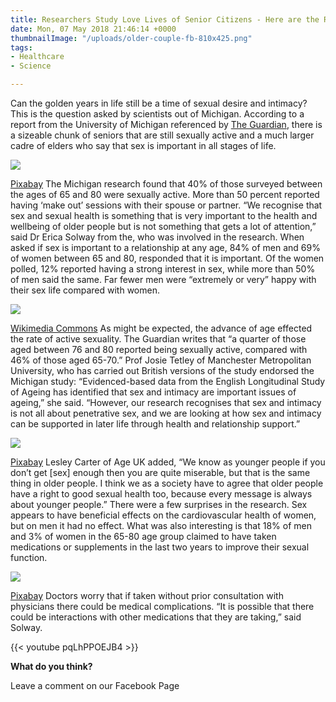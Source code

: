 ```yaml
---
title: Researchers Study Love Lives of Senior Citizens - Here are the Results
date: Mon, 07 May 2018 21:46:14 +0000
thumbnailImage: "/uploads/older-couple-fb-810x425.png"
tags:
- Healthcare
- Science

---
```

Can the golden years in life still be a time of sexual desire and intimacy? This is the question asked by scientists out of Michigan. According to a report from the University of Michigan referenced by [The Guardian](https://www.theguardian.com/science/2018/may/03/sex-a-key-part-of-life-for-people-over-65-study-says), there is a sizeable chunk of seniors that are still sexually active and a much larger cadre of elders who say that sex is important in all stages of life. 

![](http://newsattorneys.staging.wpengine.com/wp-content/uploads/2018/05/older-couple-1024x768.jpg) 

[Pixabay](https://pixabay.com/en/senior-older-person-para-total-3336451/) The Michigan research found that 40% of those surveyed between the ages of 65 and 80 were sexually active. More than 50 percent reported having ‘make out’ sessions with their spouse or partner. “We recognise that sex and sexual health is something that is very important to the health and wellbeing of older people but is not something that gets a lot of attention,” said Dr Erica Solway from the, who was involved in the research. When asked if sex is important to a relationship at any age, 84% of men and 69% of women between 65 and 80, responded that it is important. Of the women polled, 12% reported having a strong interest in sex, while more than 50% of men said the same. Far fewer men were “extremely or very” happy with their sex life compared with women. 

![](http://newsattorneys.staging.wpengine.com/wp-content/uploads/2018/05/older-couple-in-love.jpg) 

[Wikimedia Commons](https://commons.wikimedia.org/wiki/File:Old_couple_in_love.jpg) As might be expected, the advance of age effected the rate of active sexuality. The Guardian writes that “a quarter of those aged between 76 and 80 reported being sexually active, compared with 46% of those aged 65-70.” Prof Josie Tetley of Manchester Metropolitan University, who has carried out British versions of the study endorsed the Michigan study: “Evidenced-based data from the English Longitudinal Study of Ageing has identified that sex and intimacy are important issues of ageing,” she said. “However, our research recognises that sex and intimacy is not all about penetrative sex, and we are looking at how sex and intimacy can be supported in later life through health and relationship support.” 

![](http://newsattorneys.staging.wpengine.com/wp-content/uploads/2018/05/old-couple-2313286_960_720.jpg) 

[Pixabay](https://pixabay.com/en/photos/grandparents/) Lesley Carter of Age UK added, “We know as younger people if you don’t get \[sex\] enough then you are quite miserable, but that is the same thing in older people. I think we as a society have to agree that older people have a right to good sexual health too, because every message is always about younger people.” There were a few surprises in the research. Sex appears to have beneficial effects on the cardiovascular health of women, but on men it had no effect. What was also interesting is that 18% of men and 3% of women in the 65-80 age group claimed to have taken medications or supplements in the last two years to improve their sexual function. 

![](http://newsattorneys.staging.wpengine.com/wp-content/uploads/2018/05/old-couple-2261495_960_720.jpg)

 [Pixabay](https://pixabay.com/en/old-couple-old-senior-couple-happy-2261495/) Doctors worry that if taken without prior consultation with physicians there could be medical complications. “It is possible that there could be interactions with other medications that they are taking,” said Solway. 

{{< youtube pqLhPPOEJB4 >}}

**What do you think?**

Leave a comment on our Facebook Page